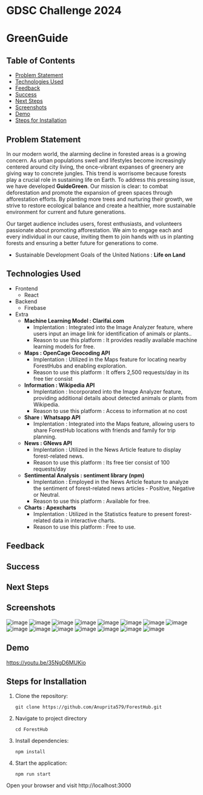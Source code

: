 # GDSC Challenge 2024
# GreenGuide

## Table of Contents

- [Problem Statement](#problem-statement)
- [Technologies Used](#technologies-used)
- [Feedback](#feedback)
- [Success](#success)
- [Next Steps](#next-steps)
- [Screenshots](#screenshots)
- [Demo](#demo)
- [Steps for Installation](#steps-for-installation)


## Problem Statement
In our modern world, the alarming decline in forested areas is a growing concern. As urban populations swell and lifestyles become increasingly centered around city living, the once-vibrant expanses of greenery are giving way to concrete jungles. This trend is worrisome because forests play a crucial role in sustaining life on Earth. To address this pressing issue, we have developed **GuideGreen**. Our mission is clear: to combat deforestation and promote the expansion of green spaces through afforestation efforts. By planting more trees and nurturing their growth, we strive to restore ecological balance and create a healthier, more sustainable environment for current and future generations.

Our target audience includes users, forest enthusiasts, and volunteers passionate about promoting afforestation. We aim to engage each and every individual in our cause, inviting them to join hands with us in planting forests and ensuring a better future for generations to come.
- Sustainable Development Goals of the United Nations : **Life on Land**

## Technologies Used
- Frontend
    - React
- Backend
    - Firebase
- Extra
    - **Machine Learning Model : Clarifai.com**
        - Implentation : Integrated into the Image Analyzer feature, where users input an image link for identification of animals or plants..
        - Reason to use this platform : It provides readily available machine learning models for free.
    - **Maps : OpenCage Geocoding API**
      - Implentation : Utilized in the Maps feature for locating nearby ForestHubs and enabling exploration.
      - Reason to use this platform : It offers 2,500 requests/day in its free tier consist
    - **Information : Wikipedia API**
      - Implentation :  Incorporated into the Image Analyzer feature, providing additional details about detected animals or plants from Wikipedia.
      - Reason to use this platform : Access to information at no cost
    - **Share : Whatsapp API**
      - Implentation :  Integrated into the Maps feature, allowing users to share ForestHub locations with friends and family for trip planning.
    - **News : GNews API**
      - Implentation : Utilized in the News Article feature to display forest-related news.
      - Reason to use this platform : Its free tier consist of 100 requests/day
    - **Sentimental Analysis : sentiment library (npm)**
      - Implentation : Employed in the News Article feature to analyze the sentiment of forest-related news articles - Positive, Negative or Neutral.
      - Reason to use this platform : Available for free.
    - **Charts : Apexcharts**
      - Implentation : Utilized in the Statistics feature to present forest-related data in interactive charts.
      - Reason to use this platform : Free to use.

## Feedback

## Success

## Next Steps

## Screenshots
![image](https://github.com/Anuprita579/ForestHub/assets/141035951/b23e0e90-c155-4123-93d3-7cf2d9853aeb)
![image](https://github.com/Anuprita579/ForestHub/assets/141035951/f042ff0e-8f96-48e7-ac21-48c4f81c8dbc)
![image](https://github.com/Anuprita579/ForestHub/assets/141035951/b3b89dd8-44ff-4335-b4ae-b35526a95a8c)
![image](https://github.com/Anuprita579/ForestHub/assets/141035951/dc49e4f7-a238-4a7d-947e-2ce43639300d)
![image](https://github.com/Anuprita579/ForestHub/assets/141035951/23045753-1c7a-421a-a518-9b8946eebef1)
![image](https://github.com/Anuprita579/ForestHub/assets/141035951/fc53fdc2-33d2-4d08-8e13-3fad075a28cb)
![image](https://github.com/Anuprita579/ForestHub/assets/141035951/3de17389-4c8b-40e7-aabe-aa3b8d83bcb2)
![image](https://github.com/Anuprita579/ForestHub/assets/141035951/5d0147d4-54a2-40a0-b949-1e19a6475f4b)
![image](https://github.com/Anuprita579/ForestHub/assets/141035951/68885ce3-b1fa-4468-a718-7c4dbd86495a)
![image](https://github.com/Anuprita579/ForestHub/assets/141035951/1cf73890-e5fd-4791-91da-a28a8cc81545)
![image](https://github.com/Anuprita579/ForestHub/assets/141035951/414a48e8-1923-43d6-8158-acc693b53d50)
![image](https://github.com/Anuprita579/ForestHub/assets/141035951/92ab5a41-69f8-4259-b6a0-d81ef7c777d4)
![image](https://github.com/Anuprita579/ForestHub/assets/141035951/a1ea7377-f8c9-4917-badb-4999096220b1)
![image](https://github.com/Anuprita579/ForestHub/assets/141035951/a1aaea49-3942-454d-889e-b1d084d42ce0)
![image](https://github.com/Anuprita579/ForestHub/assets/141035951/17a2dfbe-5328-4667-8491-b06f9704d3b9)

## Demo 
https://youtu.be/35NgD6MUKio

## Steps for Installation

1. Clone the repository:
   ```
   git clone https://github.com/Anuprita579/ForestHub.git
   ```
2. Navigate to project directory
   ```
   cd ForestHub
   ```
3. Install dependencies:
   ```
   npm install
   ```
4. Start the application:
   ```
   npm run start
   ```
Open your browser and visit http://localhost:3000